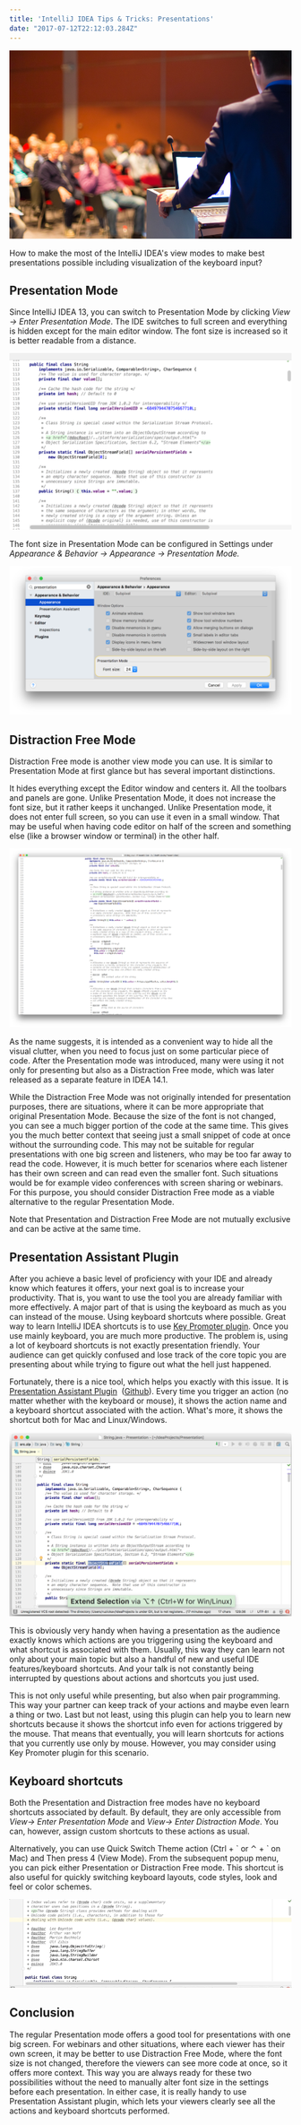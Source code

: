 ```yaml
---
title: 'IntelliJ IDEA Tips & Tricks: Presentations'
date: "2017-07-12T22:12:03.284Z"
---
```

![intellij-idea-presentations](./intellij-idea-presentation.jpg)

How to make the most of the IntelliJ IDEA\'s view modes to make best presentations possible including visualization of the keyboard input?

Presentation Mode
-----------------

Since IntelliJ IDEA 13, you can switch to Presentation Mode by clicking *View → Enter Presentation Mode*. The IDE switches to full screen and everything is hidden except for the main editor window. The font size is increased so it is better readable from a distance.

![intellij-idea-presentation-mode](./IntelliJ-IDEA-Presentation-Mode.png)
 
 The font size in Presentation Mode can be configured in Settings under *Appearance & Behavior* *→ Appearance → Presentation Mode.* 
 
 ![intellij-idea-presentation-mode-font-size](./IntelliJ-IDEA-Presentation-Mode-Font-Size.png)

Distraction Free Mode
---------------------

Distraction Free mode is another view mode you can use. It is similar to Presentation Mode at first glance but has several important distinctions.

It hides everything except the Editor window and centers it. All the toolbars and panels are gone. Unlike Presentation Mode, it does not increase the font size, but it rather keeps it unchanged. Unlike Presentation mode, it does not enter full screen, so you can use it even in a small window. That may be useful when having code editor on half of the screen and something else (like a browser window or terminal) in the other half.

![intellij-idea-distraction-free-mode](./IntelliJ-IDEA-Distractio-Free-Mode-1.png)

As the name suggests, it is intended as a convenient way to hide all the visual clutter, when you need to focus just on some particular piece of code. After the Presentation mode was introduced, many were using it not only for presenting but also as a Distraction Free mode, which was later released as a separate feature in IDEA 14.1.

While the Distraction Free Mode was not originally intended for presentation purposes, there are situations, where it can be more appropriate that original Presentation Mode. Because the size of the font is not changed, you can see a much bigger portion of the code at the same time. This gives you the much better context that seeing just a small snippet of code at once without the surrounding code. This may not be suitable for regular presentations with one big screen and listeners, who may be too far away to read the code. However, it is much better for scenarios where each listener has their own screen and can read even the smaller font. Such situations would be for example video conferences with screen sharing or webinars. For this purpose, you should consider Distraction Free mode as a viable alternative to the regular Presentation Mode.

Note that Presentation and Distraction Free Mode are not mutually exclusive and can be active at the same time.

Presentation Assistant Plugin
-----------------------------

After you achieve a basic level of proficiency with your IDE and already know which features it offers, your next goal is to increase your productivity. That is, you want to use the tool you are already familiar with more effectively. A major part of that is using the keyboard as much as you can instead of the mouse. Using keyboard shortcuts where possible. Great way to learn IntelliJ IDEA shortcuts is to use [Key Promoter plugin](http://vojtechruzicka.com/learning-intellij-idea-keyboard-shortucts/). Once you use mainly keyboard, you are much more productive. The problem is, using a lot of keyboard shortcuts is not exactly presentation friendly. Your audience can get quickly confused and lose track of the core topic you are presenting about while trying to figure out what the hell just happened.

Fortunately, there is a nice tool, which helps you exactly with this issue. It is [Presentation Assistant Plugin](https://plugins.jetbrains.com/plugin/7345-presentation-assistant)  ([Github](https://github.com/chashnikov/IntelliJ-presentation-assistant)). Every time you trigger an action (no matter whether with the keyboard or mouse), it shows the action name and a keyboard shortcut associated with the action. What\'s more, it shows the shortcut both for Mac and Linux/Windows. 

![intellij-idea-presentation-assistant](./Presentation-Assistant.png)

This is obviously very handy when having a presentation as the audience exactly knows which actions are you triggering using the keyboard and what shortcut is associated with them. Usually, this way they can learn not only about your main topic but also a handful of new and useful IDE features/keyboard shortcuts. And your talk is not constantly being interrupted by questions about actions and shortcuts you just used.

This is not only useful while presenting, but also when pair programming. This way your partner can keep track of your actions and maybe even learn a thing or two. Last but not least, using this plugin can help you to learn new shortcuts because it shows the shortcut info even for actions triggered by the mouse. That means that eventually, you will learn shortcuts for actions that you currently use only by mouse. However, you may consider using Key Promoter plugin for this scenario.

Keyboard shortcuts
------------------

Both the Presentation and Distraction free modes have no keyboard shortcuts associated by default. By default, they are only accessible from *View→ Enter Presentation Mode* and *View→ Enter Distraction Mode*. You can, however, assign custom shortcuts to these actions as usual.

Alternatively, you can use Quick Switch Theme action (Ctrl + \` or ⌃ + \` on Mac) and Then press 4 (View Mode). From the subsequent popup menu, you can pick either Presentation or Distraction Free mode. This shortcut is also useful for quickly switching keyboard layouts, code styles, look and feel or color schemes.

![intellij-idea-quick-switch-theme](./Quick-Switch-Theme.gif)

Conclusion
----------

The regular Presentation mode offers a good tool for presentations with one big screen. For webinars and other situations, where each viewer has their own screen, it may be better to use Distraction Free Mode, where the font size is not changed, therefore the viewers can see more code at once, so it offers more context. This way you are always ready for these two possibilities without the need to manually alter font size in the settings before each presentation. In either case, it is really handy to use Presentation Assistant plugin, which lets your viewers clearly see all the actions and keyboard shortcuts performed.
